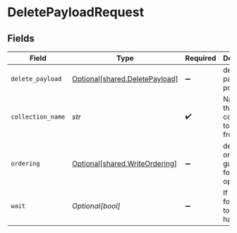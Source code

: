 # DeletePayloadRequest


## Fields

| Field                                                                  | Type                                                                   | Required                                                               | Description                                                            |
| ---------------------------------------------------------------------- | ---------------------------------------------------------------------- | ---------------------------------------------------------------------- | ---------------------------------------------------------------------- |
| `delete_payload`                                                       | [Optional[shared.DeletePayload]](../../models/shared/deletepayload.md) | :heavy_minus_sign:                                                     | delete payload on points                                               |
| `collection_name`                                                      | *str*                                                                  | :heavy_check_mark:                                                     | Name of the collection to delete from                                  |
| `ordering`                                                             | [Optional[shared.WriteOrdering]](../../models/shared/writeordering.md) | :heavy_minus_sign:                                                     | define ordering guarantees for the operation                           |
| `wait`                                                                 | *Optional[bool]*                                                       | :heavy_minus_sign:                                                     | If true, wait for changes to actually happen                           |